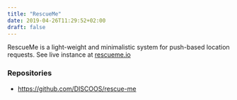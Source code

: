 ```yaml
---
title: "RescueMe"
date: 2019-04-26T11:29:52+02:00
draft: false
---
```


RescueMe is a light-weight and minimalistic system for push-based location requests. See live instance at [rescueme.io](https://rescueme.io/)

### Repositories
* https://github.com/DISCOOS/rescue-me
